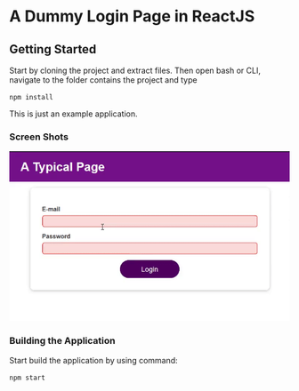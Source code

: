 # A Dummy Login Page in ReactJS



## Getting Started

Start by cloning the project and extract files. Then open bash or CLI, navigate to the folder contains the project and type

```
npm install
```

This is just an example application.

### Screen Shots
<div style="display: inline">
  <img src="login-page.GIF" width="600" title="React List Component">
<div/>

### Building the Application

Start build the application by using command:

```
npm start
```
